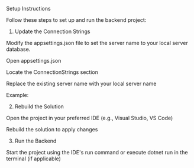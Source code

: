 Setup Instructions

Follow these steps to set up and run the backend project:

1. Update the Connection Strings

Modify the appsettings.json file to set the server name to your local server database.

Open appsettings.json

Locate the ConnectionStrings section

Replace the existing server name with your local server name

Example:

2. Rebuild the Solution

Open the project in your preferred IDE (e.g., Visual Studio, VS Code)

Rebuild the solution to apply changes

3. Run the Backend

Start the project using the IDE's run command or execute dotnet run in the terminal (if applicable)
